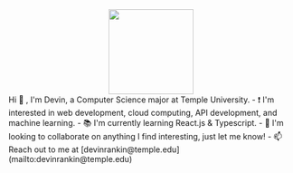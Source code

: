<div class="gif" align="center">
  <img src="https://media.giphy.com/media/ZDTbix65Me1YDNLDF3/giphy.gif" width="150">
</div>
Hi 👋 , I'm Devin, a Computer Science major at Temple University. 
- ❗️ I'm interested in web development, cloud computing, API development, and machine learning.
- 📚 I'm currently learning React.js & Typescript.
- 🚀 I'm looking to collaborate on anything I find interesting, just let me know!
- 📫 Reach out to me at [devinrankin@temple.edu](mailto:devinrankin@temple.edu)
